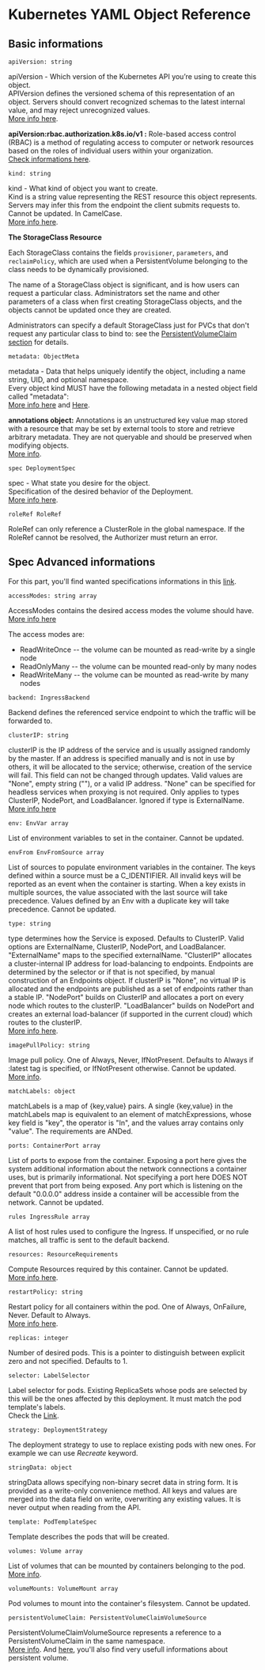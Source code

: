 # Kubernetes YAML Object Reference

## Basic informations


`apiVersion: string`

apiVersion - Which version of the Kubernetes API you’re using to create this object.  
APIVersion defines the versioned schema of this representation of an object. Servers should convert recognized schemas to the latest internal value, and may reject unrecognized values.  
[More info here](https://git.k8s.io/community/contributors/devel/sig-architecture/api-conventions.md#resources).

**apiVersion:rbac.authorization.k8s.io/v1 :**  Role-based access control (RBAC) is a method of regulating access to computer or network resources based on the roles of individual users within your organization.  
[Check informations here](https://kubernetes.io/docs/reference/access-authn-authz/rbac/).

`kind: string`

kind - What kind of object you want to create.  
Kind is a string value representing the REST resource this object represents. Servers may infer this from the endpoint the client submits requests to. Cannot be updated. In CamelCase.  
[More info here](https://git.k8s.io/community/contributors/devel/sig-architecture/api-conventions.md#types-kinds).

**The StorageClass Resource**

Each StorageClass contains the fields `provisioner`, `parameters`, and `reclaimPolicy`, which are used when a PersistentVolume belonging to the class needs to be dynamically provisioned.

The name of a StorageClass object is significant, and is how users can request a particular class. Administrators set the name and other parameters of a class when first creating StorageClass objects, and the objects cannot be updated once they are created.

Administrators can specify a default StorageClass just for PVCs that don't request any particular class to bind to: see the [PersistentVolumeClaim section](https://kubernetes.io/docs/concepts/storage/persistent-volumes/#persistentvolumeclaims) for details.

`metadata: ObjectMeta`

metadata - Data that helps uniquely identify the object, including a name string, UID, and optional namespace.  
Every object kind MUST have the following metadata in a nested object field called "metadata":  
[More info here](https://kubernetes.io/docs/reference/generated/kubernetes-api/v1.18/#objectmeta-v1-meta) and [Here](https://github.com/kubernetes/community/blob/master/contributors/devel/sig-architecture/api-conventions.md#metadata).

**annotations object:**
Annotations is an unstructured key value map stored with a resource that may be set by external tools to store and retrieve arbitrary metadata. They are not queryable and should be preserved when modifying objects.  
[More info](http://kubernetes.io/docs/user-guide/annotations).


`spec DeploymentSpec`

spec - What state you desire for the object.  
Specification of the desired behavior of the Deployment.  
[More info here](https://kubernetes.io/docs/reference/generated/kubernetes-api/v1.18/#deploymentspec-v1-apps).

`roleRef RoleRef`

RoleRef can only reference a ClusterRole in the global namespace. If the RoleRef cannot be resolved, the Authorizer must return an error.

## Spec Advanced informations

For this part, you'll find wanted specifications informations in this [link](https://kubernetes.io/docs/reference/generated/kubernetes-api/v1.18/#deploymentspec-v1-apps).

`accessModes: string array`

AccessModes contains the desired access modes the volume should have.  
[More info here](https://kubernetes.io/docs/concepts/storage/persistent-volumes#access-modes-1)

The access modes are:
* ReadWriteOnce -- the volume can be mounted as read-write by a single node
* ReadOnlyMany -- the volume can be mounted read-only by many nodes
* ReadWriteMany -- the volume can be mounted as read-write by many nodes

`backend: IngressBackend`

Backend defines the referenced service endpoint to which the traffic will be forwarded to.

`clusterIP: string`

clusterIP is the IP address of the service and is usually assigned randomly by the master. If an address is specified manually and is not in use by others, it will be allocated to the service; otherwise, creation of the service will fail. This field can not be changed through updates. Valid values are "None", empty string (""), or a valid IP address. "None" can be specified for headless services when proxying is not required. Only applies to types ClusterIP, NodePort, and LoadBalancer. Ignored if type is ExternalName.  
[More info here](https://kubernetes.io/docs/concepts/services-networking/service/#virtual-ips-and-service-proxies)

`env: EnvVar array`

List of environment variables to set in the container. Cannot be updated.

`envFrom EnvFromSource array`

List of sources to populate environment variables in the container. The keys defined within a source must be a C_IDENTIFIER. All invalid keys will be reported as an event when the container is starting. When a key exists in multiple sources, the value associated with the last source will take precedence. Values defined by an Env with a duplicate key will take precedence. Cannot be updated.

`type: string`

type determines how the Service is exposed. Defaults to ClusterIP. Valid options are ExternalName, ClusterIP, NodePort, and LoadBalancer. "ExternalName" maps to the specified externalName. "ClusterIP" allocates a cluster-internal IP address for load-balancing to endpoints. Endpoints are determined by the selector or if that is not specified, by manual construction of an Endpoints object. If clusterIP is "None", no virtual IP is allocated and the endpoints are published as a set of endpoints rather than a stable IP. "NodePort" builds on ClusterIP and allocates a port on every node which routes to the clusterIP. "LoadBalancer" builds on NodePort and creates an external load-balancer (if supported in the current cloud) which routes to the clusterIP.  
[More info here](https://kubernetes.io/docs/concepts/services-networking/service/#publishing-services-service-types).

`imagePullPolicy: string`

Image pull policy. One of Always, Never, IfNotPresent. Defaults to Always if :latest tag is specified, or IfNotPresent otherwise. Cannot be updated.  
[More info](https://kubernetes.io/docs/concepts/containers/images#updating-images).

`matchLabels: object`

matchLabels is a map of {key,value} pairs. A single {key,value} in the matchLabels map is equivalent to an element of matchExpressions, whose key field is "key", the operator is "In", and the values array contains only "value". The requirements are ANDed.

`ports: ContainerPort array`

List of ports to expose from the container. Exposing a port here gives the system additional information about the network connections a container uses, but is primarily informational. Not specifying a port here DOES NOT prevent that port from being exposed. Any port which is listening on the default "0.0.0.0" address inside a container will be accessible from the network. Cannot be updated.

`rules IngressRule array`

A list of host rules used to configure the Ingress. If unspecified, or no rule matches, all traffic is sent to the default backend.

`resources: ResourceRequirements`

Compute Resources required by this container. Cannot be updated.  
[More info here](https://kubernetes.io/docs/concepts/configuration/manage-compute-resources-container/).

`restartPolicy: string`

Restart policy for all containers within the pod. One of Always, OnFailure, Never. Default to Always.  
[More info here](https://kubernetes.io/docs/concepts/workloads/pods/pod-lifecycle/#restart-policy).

`replicas: integer`

Number of desired pods. This is a pointer to distinguish between explicit zero and not specified. Defaults to 1.

`selector: LabelSelector`

Label selector for pods. Existing ReplicaSets whose pods are selected by this will be the ones affected by this deployment. It must match the pod template's labels.  
Check the [Link](https://kubernetes.io/docs/reference/generated/kubernetes-api/v1.18/#labelselector-v1-meta).

`strategy: DeploymentStrategy`

The deployment strategy to use to replace existing pods with new ones.
For example we can use *Recreate* keyword.

`stringData: object`

stringData allows specifying non-binary secret data in string form. It is provided as a write-only convenience method. All keys and values are merged into the data field on write, overwriting any existing values. It is never output when reading from the API.

`template: PodTemplateSpec`

Template describes the pods that will be created.

`volumes: Volume array`

List of volumes that can be mounted by containers belonging to the pod.  
[More info](https://kubernetes.io/docs/concepts/storage/volumes).

`volumeMounts: VolumeMount array`

Pod volumes to mount into the container's filesystem. Cannot be updated.

`persistentVolumeClaim: PersistentVolumeClaimVolumeSource`

PersistentVolumeClaimVolumeSource represents a reference to a PersistentVolumeClaim in the same namespace.  
[More info](https://kubernetes.io/docs/concepts/storage/persistent-volumes#persistentvolumeclaims).
And [here](https://kubernetes.io/docs/concepts/storage/persistent-volumes/), you'll also find very usefull informations about persistent volume.
